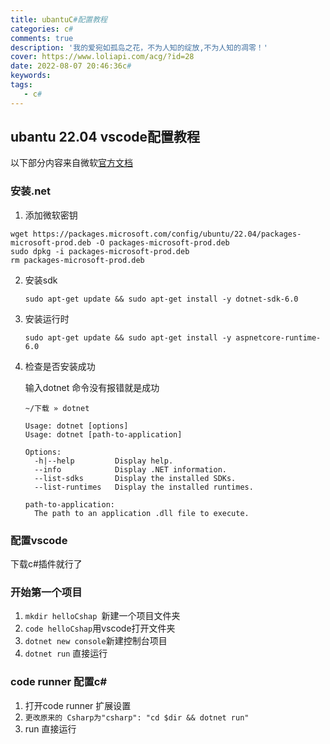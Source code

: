 ```yaml
---
title: ubantuC#配置教程
categories: c#
comments: true
description: '我的爱宛如孤岛之花，不为人知的绽放,不为人知的凋零！'
cover: https://www.loliapi.com/acg/?id=28
date: 2022-08-07 20:46:36c#
keywords:
tags:
   - c#
---
```


## ubantu 22.04 vscode配置教程

以下部分内容来自微软[官方文档](https://docs.microsoft.com/zh-cn/dotnet/core/install/linux-ubuntu)

### 安装.net



1.  添加微软密钥

   ```shell
   wget https://packages.microsoft.com/config/ubuntu/22.04/packages-microsoft-prod.deb -O packages-microsoft-prod.deb
   sudo dpkg -i packages-microsoft-prod.deb
   rm packages-microsoft-prod.deb
   ```

2. 安装sdk

   ```shell
   sudo apt-get update && sudo apt-get install -y dotnet-sdk-6.0
   ```

3. 安装运行时

   ```shell
   sudo apt-get update && sudo apt-get install -y aspnetcore-runtime-6.0
   ```

4. 检查是否安装成功

   输入dotnet 命令没有报错就是成功

   ```shell
   ~/下载 » dotnet                                   
   
   Usage: dotnet [options]
   Usage: dotnet [path-to-application]
   
   Options:
     -h|--help         Display help.
     --info            Display .NET information.
     --list-sdks       Display the installed SDKs.
     --list-runtimes   Display the installed runtimes.
   
   path-to-application:
     The path to an application .dll file to execute.
   
   ```

### 配置vscode

下载c#插件就行了



### 开始第一个项目

1. `mkdir helloCshap `新建一个项目文件夹
2. `code helloCshap`用vscode打开文件夹
3. `dotnet new console`新建控制台项目
4. `dotnet run` 直接运行

### code runner 配置c#

1. 打开code runner 扩展设置
2. `更改原来的 Csharp为"csharp": "cd $dir && dotnet run"`
3. run 直接运行